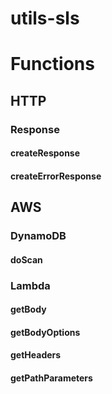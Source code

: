 # utils-sls

# Functions

## HTTP

### Response

#### createResponse

#### createErrorResponse

## AWS

### DynamoDB

#### doScan

### Lambda

#### getBody

#### getBodyOptions

#### getHeaders

#### getPathParameters
